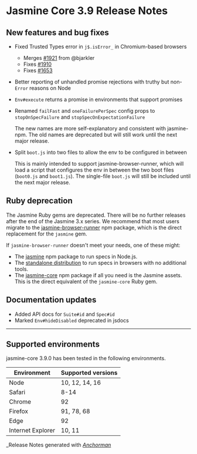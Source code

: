 # Jasmine Core 3.9 Release Notes

## New features and bug fixes

* Fixed Trusted Types error in `j$.isError_` in Chromium-based browsers
  * Merges [#1921](https://github.com/jasmine/jasmine/pull/1921) from @bjarkler
  * Fixes [#1910](https://github.com/jasmine/jasmine/issues/1910)
  * Fixes [#1653](https://github.com/jasmine/jasmine/issues/1653)

* Better reporting of unhandled promise rejections with truthy but non-`Error`
  reasons on Node
* `Env#execute` returns a promise in environments that support promises
* Renamed `failFast` and `oneFailurePerSpec` config props to `stopOnSpecFailure`
  and `stopSpecOnExpectationFailure`

  The new names are more self-explanatory and consistent with jasmine-npm. The
  old names are deprecated but will still work until the next major release.

* Split `boot.js` into two files to allow the env to be configured in between

  This is mainly intended to support jasmine-browser-runner, which will load
  a script that configures the env in between the two boot files (`boot0.js` and
  `boot1.js`). The single-file `boot.js` will still be included until the next
  major release.

## Ruby deprecation

The Jasmine Ruby gems are deprecated. There will be no further releases after
the end of the Jasmine 3.x series. We recommend that most users migrate to the
[jasmine-browser-runner](https://github.com/jasmine/jasmine-browser)
npm package, which is the direct replacement for the `jasmine` gem.

If `jasmine-browser-runner` doesn't meet your needs, one of these might:

* The [jasmine](https://github.com/jasmine/jasmine-npm) npm package to run
  specs in Node.js.
* The [standalone distribution](https://github.com/jasmine/jasmine#installation)
  to run specs in browsers with no additional tools.
* The [jasmine-core](https://github.com/jasmine/jasmine) npm package if all
  you need is the Jasmine assets. This is the direct equivalent of the
  `jasmine-core` Ruby gem.

## Documentation updates

* Added API docs for `Suite#id` and `Spec#id`
* Marked `Env#hideDisabled` deprecated in jsdocs


------

## Supported environments

jasmine-core 3.9.0 has been tested in the following environments.

| Environment       | Supported versions |
|-------------------|--------------------|
| Node              | 10, 12, 14, 16     |
| Safari            | 8-14               |
| Chrome            | 92                 |
| Firefox           | 91, 78, 68         |
| Edge              | 92                 |
| Internet Explorer | 10, 11             |


_Release Notes generated with _[Anchorman](http://github.com/infews/anchorman)_
